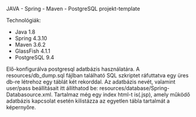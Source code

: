 JAVA - Spring - Maven - PostgreSQL projekt-template

Technológiák:

+ Java 1.8
+ Spring 4.3.10
+ Maven 3.6.2
+ GlassFish 4.1.1
+ PostgreSQL 9.4

Elő-konfigurálva postgresql adatbázis használatára.
A resources/db_dump.sql fájlban található SQL szkriptet ráfuttatva egy üres db-re létrehoz egy táblát két rekorddal.
Az adatbázis nevét, valamint user/pass beállításait itt állíthatod be: resources/database/Spring-Databasource.xml.
Tartalmaz még egy index html-t is(.jsp), amely működő adatbázis kapcsolat esetén kilistázza az egyetlen tábla tartalmát a képernyőre.

